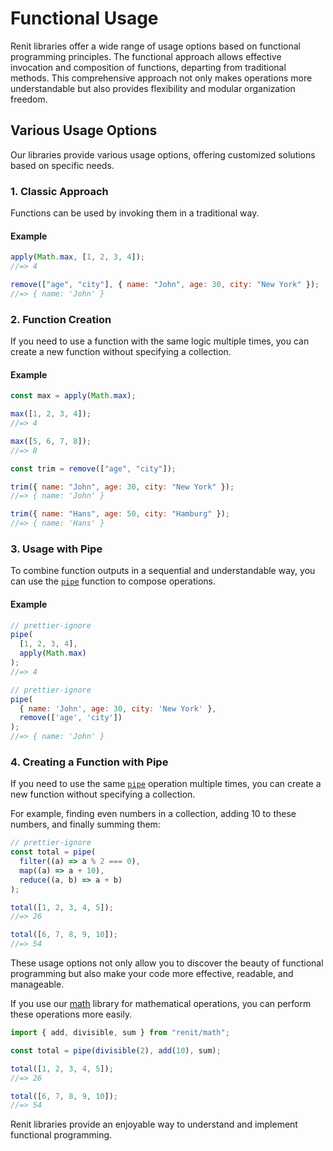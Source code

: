 # Functional Usage

Renit libraries offer a wide range of usage options based on functional programming principles. The functional approach allows effective invocation and composition of functions, departing from traditional methods. This comprehensive approach not only makes operations more understandable but also provides flexibility and modular organization freedom.

## Various Usage Options

Our libraries provide various usage options, offering customized solutions based on specific needs.

### 1. Classic Approach

Functions can be used by invoking them in a traditional way.

#### Example

```js
apply(Math.max, [1, 2, 3, 4]);
//=> 4
```

```js
remove(["age", "city"], { name: "John", age: 30, city: "New York" });
//=> { name: 'John' }
```

### 2. Function Creation

If you need to use a function with the same logic multiple times, you can create a new function without specifying a collection.

#### Example

```js
const max = apply(Math.max);

max([1, 2, 3, 4]);
//=> 4

max([5, 6, 7, 8]);
//=> 8
```

```js
const trim = remove(["age", "city"]);

trim({ name: "John", age: 30, city: "New York" });
//=> { name: 'John' }

trim({ name: "Hans", age: 50, city: "Hamburg" });
//=> { name: 'Hans' }
```

### 3. Usage with Pipe

To combine function outputs in a sequential and understandable way, you can use the [`pipe`](/helpers/pipe) function to compose operations.

#### Example

```js
// prettier-ignore
pipe(
  [1, 2, 3, 4],
  apply(Math.max)
);
//=> 4
```

```js
// prettier-ignore
pipe(
  { name: 'John', age: 30, city: 'New York' },
  remove(['age', 'city'])
);
//=> { name: 'John' }
```

### 4. Creating a Function with Pipe

If you need to use the same [`pipe`](/helpers/pipe) operation multiple times, you can create a new function without specifying a collection.

For example, finding even numbers in a collection, adding 10 to these numbers, and finally summing them:

```js
// prettier-ignore
const total = pipe(
  filter((a) => a % 2 === 0),
  map((a) => a + 10),
  reduce((a, b) => a + b)
);

total([1, 2, 3, 4, 5]);
//=> 26

total([6, 7, 8, 9, 10]);
//=> 54
```

These usage options not only allow you to discover the beauty of functional programming but also make your code more effective, readable, and manageable.

<div class="tip">
<p>If you use our <a href="/libraries/mathematical-operations">math</a> library for mathematical operations, you can perform these operations more easily.</p>

```js
import { add, divisible, sum } from "renit/math";

const total = pipe(divisible(2), add(10), sum);

total([1, 2, 3, 4, 5]);
//=> 26

total([6, 7, 8, 9, 10]);
//=> 54
```
</div>

Renit libraries provide an enjoyable way to understand and implement functional programming.
